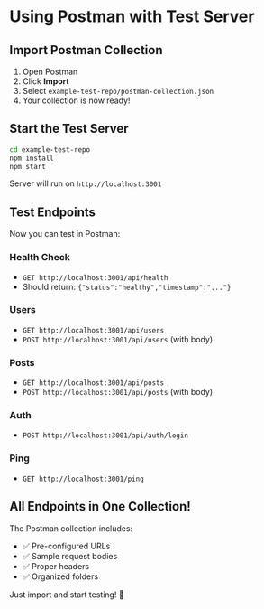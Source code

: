# Using Postman with Test Server

## Import Postman Collection

1. Open Postman
2. Click **Import**
3. Select `example-test-repo/postman-collection.json`
4. Your collection is now ready!

## Start the Test Server

```bash
cd example-test-repo
npm install
npm start
```

Server will run on `http://localhost:3001`

## Test Endpoints

Now you can test in Postman:

### Health Check

- `GET http://localhost:3001/api/health`
- Should return: `{"status":"healthy","timestamp":"..."}`

### Users

- `GET http://localhost:3001/api/users`
- `POST http://localhost:3001/api/users` (with body)

### Posts

- `GET http://localhost:3001/api/posts`
- `POST http://localhost:3001/api/posts` (with body)

### Auth

- `POST http://localhost:3001/api/auth/login`

### Ping

- `GET http://localhost:3001/ping`

## All Endpoints in One Collection!

The Postman collection includes:

- ✅ Pre-configured URLs
- ✅ Sample request bodies
- ✅ Proper headers
- ✅ Organized folders

Just import and start testing! 🚀
